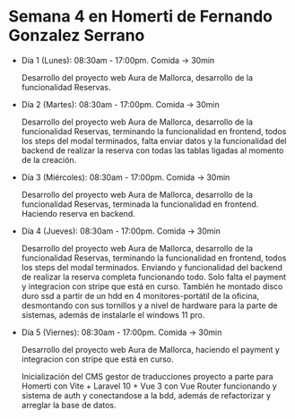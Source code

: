 # Semana 4 en Homerti de Fernando Gonzalez Serrano

- Día 1 (Lunes):
08:30am - 17:00pm.
Comida -> 30min

    Desarrollo del proyecto web Aura de Mallorca, desarrollo de la funcionalidad Reservas.

- Día 2 (Martes):
08:30am - 17:00pm.
Comida -> 30min

    Desarrollo del proyecto web Aura de Mallorca, desarrollo de la funcionalidad Reservas, terminando la funcionalidad en frontend, todos los steps del modal terminados, falta enviar datos y la funcionalidad del backend de realizar la reserva con todas las tablas ligadas al momento de la creación.

- Día 3 (Miércoles):
08:30am - 17:00pm.
Comida -> 30min

    Desarrollo del proyecto web Aura de Mallorca, desarrollo de la funcionalidad Reservas, terminada la funcionalidad en frontend. Haciendo reserva en backend.

- Día 4 (Jueves):
08:30am - 17:00pm.
Comida -> 30min

    Desarrollo del proyecto web Aura de Mallorca, desarrollo de la funcionalidad Reservas, terminando la funcionalidad en frontend, todos los steps del modal terminados. Enviando y funcionalidad del backend de realizar la reserva completa funcionando todo. Solo falta el payment y integracion con stripe que está en curso.
    También he montado disco duro ssd a partir de un hdd en 4 monitores-portátil de la oficina, desmontando con sus tornillos y a nivel de hardware para la parte de sistemas, además de instalarle el windows 11 pro.

- Día 5 (Viernes):
08:30am - 17:00pm.
Comida -> 30min

    Desarrollo del proyecto web Aura de Mallorca, haciendo el payment y integracion con stripe que está en curso.

    Inicialización del CMS gestor de traducciones proyecto a parte para Homerti con Vite + Laravel 10 + Vue 3 con Vue Router funcionando y sistema de auth y conectandose a la bdd, además de refactorizar y arreglar la base de datos.
